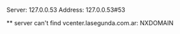 Server:		127.0.0.53
Address:	127.0.0.53#53

** server can't find vcenter.lasegunda.com.ar: NXDOMAIN

